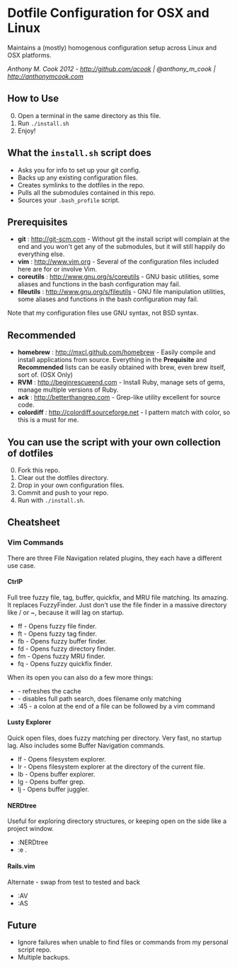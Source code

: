 Dotfile Configuration for OSX and Linux
================

Maintains a (mostly) homogenous configuration setup across Linux and OSX platforms.

*Anthony M. Cook 2012 - http://github.com/acook | @anthony_m_cook | http://anthonymcook.com*


How to Use
----------

0. Open a terminal in the same directory as this file.
0. Run `./install.sh`
0. Enjoy!


What the `install.sh` script does
---------------------------------

- Asks you for info to set up your git config.
- Backs up any existing configuration files.
- Creates symlinks to the dotfiles in the repo.
- Pulls all the submodules contained in this repo.
- Sources your `.bash_profile` script.


Prerequisites
-------------

- **git** : http://git-scm.com - Without git the install script will complain at the end and you won't get any of the submodules, but it will still happily do everything else.
- **vim** : http://www.vim.org - Several of the configuration files included here are for or involve Vim.
- **coreutils** : http://www.gnu.org/s/coreutils - GNU basic utilities, some aliases and functions in the bash configuration may fail.
- **fileutils** : http://www.gnu.org/s/fileutils - GNU file manipulation utilities, some aliases and functions in the bash configuration may fail.

Note that my configuration files use GNU syntax, not BSD syntax.


Recommended
-----------

- **homebrew** : http://mxcl.github.com/homebrew - Easily compile and install applications from source. Everything in the **Prequisite** and **Recommended** lists can be easily obtained with brew, even brew itself, sort of. (OSX Only)
- **RVM** : http://beginrescueend.com - Install Ruby, manage sets of gems, manage multiple versions of Ruby.
- **ack** : http://betterthangrep.com - Grep-like utility excellent for source code.
- **colordiff** : http://colordiff.sourceforge.net - I pattern match with color, so this is a must for me.


You can use the script with your own collection of dotfiles
-------------

0. Fork this repo.
0. Clear out the dotfiles directory.
0. Drop in your own configuration files.
0. Commit and push to your repo.
0. Run with `./install.sh`.

Cheatsheet
----------

### Vim Commands

There are three File Navigation related plugins, they each have a different use case.

#### CtrlP

Full tree fuzzy file, tag, buffer, quickfix, and MRU file matching. Its amazing. It replaces FuzzyFinder.
Just don't use the file finder in a massive directory like / or ~, because it will lag on startup.

- <Leader>ff  - Opens fuzzy file finder.
- <Leader>ft  - Opens fuzzy tag finder.
- <Leader>fb  - Opens fuzzy buffer finder.
- <Leader>fd  - Opens fuzzy directory finder.
- <Leader>fm  - Opens fuzzy MRU finder.
- <Leader>fq  - Opens fuzzy quickfix finder.

When its open you can also do a few more things:

- <f5>   - refreshes the cache
- <c-d>  - disables full path search, does filename only matching
- :45    - a colon at the end of a file can be followed by a vim command

#### Lusty Explorer

Quick open files, does fuzzy matching per directory. Very fast, no startup lag.
Also includes some Buffer Navigation commands.

- <Leader>lf  - Opens filesystem explorer.
- <Leader>lr  - Opens filesystem explorer at the directory of the current file.
- <Leader>lb  - Opens buffer explorer.
- <Leader>lg  - Opens buffer grep.
- <Leader>lj  - Opens buffer juggler.

#### NERDtree

Useful for exploring directory structures, or keeping open on the side like a project window.

- :NERDtree
- :e .

#### Rails.vim

Alternate - swap from test to tested and back

- :AV
- :AS


Future
------

- Ignore failures when unable to find files or commands from my personal script repo.
- Multiple backups.

